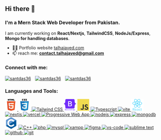 ## Hi there 👋
### I'm a Mern Stack Web Developer from Pakistan.

I am currently working on **React/Nextjs**,  **TailwindCSS**,  **NodeJs/Express**, **Mongo for handling databases**.

- 👨‍💻 Portfolio website [talhajaved.com](https://talhajaved.com) 
- 📫 reach me: **contact.talhajaved@gmail.com**

<h3 align="left">Connect with me:</h3>

<!-- Social Links -->
<p align="left">
  <a href="https://www.instagram.com/talhajavedcom" target="blank"><img align="center" src="https://cdn3.iconfinder.com/data/icons/2018-social-media-logotypes/1000/2018_social_media_popular_app_logo_instagram-64.png" alt="santdas36" height="40" width="40" /></a>
  <a href="https://www.linkedin.com/in/talhajavedcom" target="blank"><img align="center" src="https://cdn0.iconfinder.com/data/icons/social-circle-3/72/Linkedin-64.png" alt="santdas36" height="40" width="40" style="margin-left: 10px" /></a>
  <a href="https://fb.com/talhajavedcom" target="blank"><img align="center" src="https://cdn2.iconfinder.com/data/icons/social-media-2285/512/1_Facebook_colored_svg_copy-64.png" alt="santdas36" height="40" width="40" style="margin-left: 10px" /></a>
  <!-- <a href="https://twitter.com/" target="blank"><img align="center" src="https://cdn2.iconfinder.com/data/icons/social-media-2285/512/1_Twitter2_colored_svg-64.png" alt="santdas36" height="40" width="40" style="margin-left: 10px" /></a> -->
</p>

<!-- Language and Tools -->

<h3 align="left">Languages and Tools:</h3>

<p align="left">
  <!-- HTML5 -->
  <a href="https://www.w3.org/html/" target="_blank">
    <img src="https://raw.githubusercontent.com/devicons/devicon/master/icons/html5/html5-original-wordmark.svg" alt="html5" width="40" height="40" />
  </a>

  <!-- CSS3 -->
  <a href="https://www.w3schools.com/css/" target="_blank">
    <img src="https://raw.githubusercontent.com/devicons/devicon/master/icons/css3/css3-original-wordmark.svg" alt="css3" width="40" height="40" />
  </a>

  <!-- Tailwind CSS -->
  <a href="https://tailwindcss.com/" target="_blank">
    <img src="https://user-images.githubusercontent.com/98990/89711240-4172a200-d989-11ea-8d51-4aaf922fa407.png" alt="Tailwind CSS" width="40" height="40" />
  </a>

  <!-- Bootstrap -->
  <a href="https://getbootstrap.com" target="_blank">
    <img src="https://raw.githubusercontent.com/devicons/devicon/master/icons/bootstrap/bootstrap-plain-wordmark.svg" alt="bootstrap" width="40" height="40" />
  </a>

 

  <!-- JavaScript -->
  <a href="https://www.w3schools.com/js/" target="_blank">
    <img src="https://raw.githubusercontent.com/devicons/devicon/master/icons/javascript/javascript-original.svg" alt="JavaScript" width="40" height="40" />
  </a>

  <!-- TypeScript -->
  <a href="https://www.typescriptlang.org/">
    <img src="https://upload.wikimedia.org/wikipedia/commons/thumb/4/4c/Typescript_logo_2020.svg/2048px-Typescript_logo_2020.svg.png" alt="Typescript" width="40" height="40" />
  </a>

  <!-- Vite -->
  <a href="https://vitejs.dev/" target="_blank">
    <img src="https://vitejs.dev/logo-with-shadow.png" alt="vite" width="40" height="40" />
  </a>

  <!-- ReactJS -->
  <a href="https://reactjs.org/" target="_blank">
    <img src="https://raw.githubusercontent.com/devicons/devicon/master/icons/react/react-original-wordmark.svg" alt="react" width="40" height="40" />
  </a>

  <!-- NextJS -->
  <a href="https://nextjs.org/" target="_blank">
    <img src="https://www.svgrepo.com/show/354113/nextjs-icon.svg" alt="nextjs" width="50" height="40" />
  </a>

 

  <!-- Vercel -->
  <a href="https://vercel.com/" target="_blank">
    <img src="https://encrypted-tbn0.gstatic.com/images?q=tbn:ANd9GcQ0irVkQRaYA0tFB3442h8Mu_B405Ds-oDvtaPOEGM&s" alt="vercel" width="40" height="40" />
  </a>

  <!-- Progressive Web App -->
  <a href="https://web.dev/progressive-web-apps/">
    <img src="https://upload.wikimedia.org/wikipedia/commons/thumb/d/d5/Progressive_Web_Apps_Logo.svg/1200px-Progressive_Web_Apps_Logo.svg.png" alt="Progressive Web App" height="30" />
  </a>

  <!-- NodeJS -->
  <a href="https://nodejs.org" target="_blank">
    <img src="https://upload.wikimedia.org/wikipedia/commons/thumb/7/7e/Node.js_logo_2015.svg/2560px-Node.js_logo_2015.svg.png" alt="nodejs"  height="40" />
  </a>

  <!-- Express JS -->
  <a href="https://expressjs.com" target="_blank">
    <img src="https://testrigor.com/wp-content/uploads/2023/01/express-logo.png" alt="express" height="40" />
  </a>

  <!-- Mongodb -->
  <a href="https://www.mongodb.com/" target="_blank">
    <img src="https://w1.pngwing.com/pngs/711/379/png-transparent-green-grass-mongodb-database-documentoriented-database-dashboard-nosql-bson-javascript-thumbnail.png" alt="mongodb" width="40" height="40" />
  </a>



  <!-- C Programming -->
  <a href="https://www.cprogramming.com/" target="_blank">
    <img src="https://raw.githubusercontent.com/devicons/devicon/master/icons/c/c-original.svg" alt="c" width="40" height="40" />
  </a>

  <!-- C++ -->
  <a href="https://www.w3schools.com/cpp/" target="_blank">
    <img src="https://upload.wikimedia.org/wikipedia/commons/thumb/1/18/ISO_C%2B%2B_Logo.svg/306px-ISO_C%2B%2B_Logo.svg.png" alt="C++" width="40" height="40" />
  </a>

  <!-- PHP  -->
  <a href="https://www.php.net" target="_blank">
    <img src="https://w7.pngwing.com/pngs/751/3/png-transparent-logo-php-html-others-text-trademark-logo-thumbnail.png" alt="php" width="50" height="40" />
  </a>

  <!-- MySQL -->
  <a href="https://www.mysql.com/" target="_blank">
    <img src="https://download.logo.wine/logo/MySQL/MySQL-Logo.wine.png" alt="mysql" width="40" height="40" />
  </a>

  <!-- XAMPP -->
  <a href="https://www.apachefriends.org/" target="_blank">
    <img src="https://w7.pngwing.com/pngs/369/32/png-transparent-xampp-php-computer-servers-computer-software-localhost-others-text-rectangle-orange-thumbnail.png" alt="xampp" width="40" height="40" />
  </a>

  <!-- Figma -->
  <a href="https://www.figma.com/" target="_blank">
    <img src="https://www.vectorlogo.zone/logos/figma/figma-icon.svg" alt="figma" width="40" height="40" />
  </a>

  <!-- VS Code -->
  <a href="https://code.visualstudio.com/" target="_blank">
    <img src="https://cdn.icon-icons.com/icons2/2107/PNG/512/file_type_vscode_icon_130084.png" alt="vs-code" width="40" height="40" />
  </a>

  <!-- Sublime Text -->
  <a href="https://www.sublimetext.com/" target="_blank">
    <img src="https://upload.wikimedia.org/wikipedia/en/thumb/d/d2/Sublime_Text_3_logo.png/150px-Sublime_Text_3_logo.png" alt="sublime text" width="40" height="40" />
  </a>

  <!-- GitHub -->
  <a href="https://www.github.com/" target="_blank">
    <img src="https://cdn-icons-png.flaticon.com/512/25/25231.png" alt="github" width="40" height="40" />
  </a>

  <!-- Git -->
  <a href="https://git-scm.com/" target="_blank">
    <img src="https://git-scm.com/images/logos/downloads/Git-Icon-1788C.png" alt="git" width="40" height="40" />
  </a>
</p>
<br /><br />
